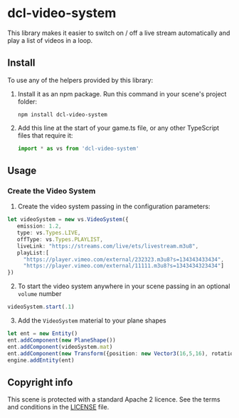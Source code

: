 
# dcl-video-system

This library makes it easier to switch on / off a live stream automatically and play a list of videos in a loop.

## Install

To use any of the helpers provided by this library:

1. Install it as an npm package. Run this command in your scene's project folder:

   ```
   npm install dcl-video-system
   ```

2. Add this line at the start of your game.ts file, or any other TypeScript files that require it:

   ```ts
   import * as vs from 'dcl-video-system'
   ```

## Usage

### Create the Video System
1. Create the video system passing in the configuration parameters:
```ts
let videoSystem = new vs.VideoSystem({
   emission: 1.2,
   type: vs.Types.LIVE,
   offType: vs.Types.PLAYLIST,
   liveLink: "https://streams.com/live/ets/livestream.m3u8",
   playList:[
     "https://player.vimeo.com/external/232323.m3u8?s=134343433434",
     "https://player.vimeo.com/external/11111.m3u8?s=1343434323434"]
})
```
2. To start the video system anywhere in your scene passing in an optional `volume` number
```ts
videoSystem.start(.1)
```
3. Add the `VideoSystem` material to your plane shapes
```ts
let ent = new Entity()
ent.addComponent(new PlaneShape())
ent.addComponent(videoSystem.mat)
ent.addComponent(new Transform({position: new Vector3(16,5,16), rotation:Quaternion.Euler(0,180,0), scale: new Vector3(16,9,1)}))
engine.addEntity(ent)
```


## Copyright info

This scene is protected with a standard Apache 2 licence. See the terms and conditions in the [LICENSE](/LICENSE) file.
